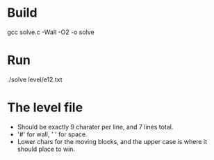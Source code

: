 # Build

gcc solve.c -Wall -O2 -o solve

# Run

./solve level/e12.txt

# The level file

* Should be exactly 9 charater per line, and 7 lines total.
* '#' for wall, ' ' for space.
* Lower chars for the moving blocks, and the upper case is where it should place to win.

